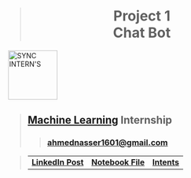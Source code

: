 > <h1 align="center">Project 1<br><b>Chat Bot</b></h1>

<a href="https://www.syncinterns.com"><img alt="SYNC INTERN'S" height=100 src="https://static.wixstatic.com/media/5d3a75_a74999aa4fc34c90a7e45de2b3dc9b2a~mv2.png"/></a>

> ## **[Machine Learning](https://github.com/AhmedNasser1601/Machine-Learning) Internship**
>> ### **[ahmednasser1601@gmail.com](mailto:ahmednasser1601@gmail.com)**

> <table align="center"><tr><td><a href="#"><b>LinkedIn Post</b></a></td><td><a href="Chat-Bot.ipynb"><b>Notebook File</b></a></td><td><a href="intents.json"><b>Intents</b></a></td></tr></table>
